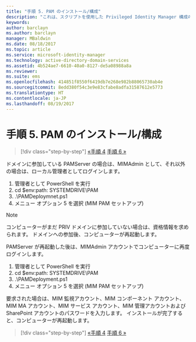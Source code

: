 ```yaml
---
title: "手順 5. PAM のインストール/構成"
description: "これは、スクリプトを使用した Privileged Identity Manager 構成の 5 番目の手順であり、PAM サーバーでの展開手順について説明します。"
keywords: 
author: barclayn
ms.author: barclayn
manager: MBaldwin
ms.date: 08/18/2017
ms.topic: article
ms.service: microsoft-identity-manager
ms.technology: active-directory-domain-services
ms.assetid: 4b524ae7-6610-40a0-8127-de5a08988a8a
ms.reviewer: 
ms.suite: ems
ms.openlocfilehash: 414851f8550f6419db7e268e982b88065730ab4e
ms.sourcegitcommit: 8edd380f54c3e9e83cfabe8adfa31587612e5773
ms.translationtype: HT
ms.contentlocale: ja-JP
ms.lasthandoff: 08/19/2017
---
```

# <a name="step-5-installingconfiguring-pam"></a>手順 5. PAM のインストール/構成

>[!div class="step-by-step"]
[«手順 4](sp1-step4-configuring-sharepoint.md)
[手順 6 »](sp1-step6-setup-pam-trust.md)

ドメインに参加している PAMServer の場合は、MIMAdmin として、それ以外の場合は、ローカル管理者としてログインします。
1. 管理者として PowerShell を実行
2. cd $env:path: SYSTEMDRIVE\PAM
3. .\PAMDeploymnet.ps1
4. メニュー オプション 5 を選択 (MIM PAM セットアップ)

>[!NOTE]
>コンピューターがまだ PRIV ドメインに参加していない場合は、資格情報を求められます。 ドメインへの参加後、コンピューターが再起動します。

PAMServer が再起動した後は、MIMAdmin アカウントでコンピューターに再度ログインします。

1. 管理者として PowerShell を実行
2. cd $env:path: SYSTEMDRIVE\PAM
3. .\PAMDeployment.ps1
4. メニュー オプション 5 を選択 (MIM PAM セットアップ)

  要求された場合は、MIM 監視アカウント、MIM コンポーネント アカウント、MIM MA アカウント、MIM サービス アカウント、MIM 管理アカウントおよび SharePoint アカウントのパスワードを入力します。
  インストールが完了すると、コンピューターが再起動します。

>[!div class="step-by-step"]
[«手順 4](sp1-step4-configuring-sharepoint.md)
[手順 6 »](sp1-step6-setup-pam-trust.md)
